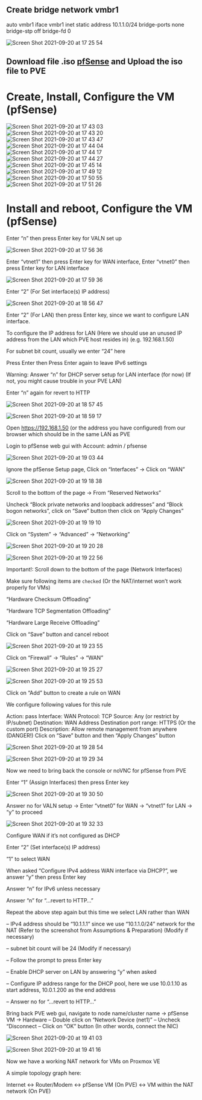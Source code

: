 ## Create bridge network vmbr1

auto vmbr1
iface vmbr1 inet static
        address 10.1.1.0/24
        bridge-ports none
        bridge-stp off
        bridge-fd 0

![Screen Shot 2021-09-20 at 17 25 54](https://user-images.githubusercontent.com/58029441/133987904-15356a41-da2f-4976-ae16-21b1cc245159.png)

## Download file .iso [pfSense](https://www.pfsense.org/download/) and Upload the iso file to PVE

# Create, Install, Configure the VM (pfSense)
![Screen Shot 2021-09-20 at 17 43 03](https://user-images.githubusercontent.com/58029441/133989912-c2d71a62-62bd-4e06-80f5-20d5961ffa9b.png)
![Screen Shot 2021-09-20 at 17 43 20](https://user-images.githubusercontent.com/58029441/133989942-82343f3e-82c1-4e70-a97a-15c8af489bc0.png)
![Screen Shot 2021-09-20 at 17 43 47](https://user-images.githubusercontent.com/58029441/133989991-9a5d475b-d79c-49a2-917e-72fd1e1c097a.png)
![Screen Shot 2021-09-20 at 17 44 04](https://user-images.githubusercontent.com/58029441/133990029-3f085c96-637d-4476-bfdd-a1e660ef1738.png)
![Screen Shot 2021-09-20 at 17 44 17](https://user-images.githubusercontent.com/58029441/133990060-dcdb507d-e8e5-43e2-a358-aff0f23f7b2f.png)
![Screen Shot 2021-09-20 at 17 44 27](https://user-images.githubusercontent.com/58029441/133990074-0d1b17b1-bb01-4469-b63e-9402bf62f4e4.png)
![Screen Shot 2021-09-20 at 17 45 14](https://user-images.githubusercontent.com/58029441/133990171-20fe9ca8-d04c-4641-872a-dbe4605332e6.png)
![Screen Shot 2021-09-20 at 17 49 12](https://user-images.githubusercontent.com/58029441/133990607-59310006-e724-4766-a522-b3d2314f7cec.png)
![Screen Shot 2021-09-20 at 17 50 55](https://user-images.githubusercontent.com/58029441/133990755-3ce0a7c3-1ec4-4730-9d19-1b5ca2e7c628.png)
![Screen Shot 2021-09-20 at 17 51 26](https://user-images.githubusercontent.com/58029441/133990807-a95ae770-c755-486b-b49a-fff2529da586.png)
# Install and reboot, Configure the VM (pfSense)

Enter “n” then press Enter key for VALN set up

![Screen Shot 2021-09-20 at 17 56 36](https://user-images.githubusercontent.com/58029441/133991387-097670e0-5636-4fbb-8a75-36e74ea4cef2.png)

Enter “vtnet1” then press Enter key for WAN interface, Enter “vtnet0” then press Enter key for LAN interface

![Screen Shot 2021-09-20 at 17 59 36](https://user-images.githubusercontent.com/58029441/133991737-cb9fafbc-8767-4431-953a-5ebb81a9066b.png)

Enter “2” (For Set interface(s) IP address)

![Screen Shot 2021-09-20 at 18 56 47](https://user-images.githubusercontent.com/58029441/133998214-5974b123-ff93-4c25-88a6-3b84b6d647af.png)

Enter “2” (For LAN) then press Enter key, since we want to configure LAN interface.

To configure the IP address for LAN (Here we should use an unused IP address from the LAN which PVE host resides in) (e.g. 192.168.1.50)

For subnet bit count, usually we enter “24” here

Press Enter then Press Enter again to leave IPv6 settings

Warning: Answer “n” for DHCP server setup for LAN interface (for now) (If not, you might cause trouble in your PVE LAN)

Enter “n” again for revert to HTTP

![Screen Shot 2021-09-20 at 18 57 45](https://user-images.githubusercontent.com/58029441/133998318-39cb2336-f590-4417-bef8-4161396414c8.png)

![Screen Shot 2021-09-20 at 18 59 17](https://user-images.githubusercontent.com/58029441/133998643-f08befc5-d83b-4352-b29d-52757fee7118.png)

Open https://192.168.1.50 (or the address you have configured) from our browser which should be in the same LAN as PVE

Login to pfSense web gui with Account: admin / pfsense

![Screen Shot 2021-09-20 at 19 03 44](https://user-images.githubusercontent.com/58029441/133999036-2c39d948-1f00-4681-81c6-ff33bda720ee.png)

Ignore the pfSense Setup page, Click on “Interfaces” -> Click on “WAN” 

![Screen Shot 2021-09-20 at 19 18 38](https://user-images.githubusercontent.com/58029441/134001005-c64b0182-abdf-478c-967d-25d17393795e.png)


Scroll to the bottom of the page -> From “Reserved Networks”

Uncheck “Block private networks and loopback addresses” and “Block bogon networks”, click on “Save” button then click on “Apply Changes”

![Screen Shot 2021-09-20 at 19 19 10](https://user-images.githubusercontent.com/58029441/134001065-fdc2a1a2-01df-4b20-b7dc-b33efa0f5a40.png)

Click on “System” -> “Advanced” -> “Networking”

![Screen Shot 2021-09-20 at 19 20 28](https://user-images.githubusercontent.com/58029441/134001206-82c1ecb3-5a6a-4392-99f8-115ed75bf801.png)

![Screen Shot 2021-09-20 at 19 22 56](https://user-images.githubusercontent.com/58029441/134001536-264088f7-9484-49d6-ac23-daf224fb1e1e.png)

Important!: Scroll down to the bottom of the page (Network Interfaces)
 
Make sure following items are `checked` (Or the NAT/internet won’t work properly for VMs)

“Hardware Checksum Offloading”

“Hardware TCP Segmentation Offloading”

“Hardware Large Receive Offloading”

Click on “Save” button and cancel reboot

![Screen Shot 2021-09-20 at 19 23 55](https://user-images.githubusercontent.com/58029441/134001666-333ac8bf-e96f-43c2-ade8-b9146b397764.png)

Click on “Firewall” -> “Rules” -> “WAN”

![Screen Shot 2021-09-20 at 19 25 27](https://user-images.githubusercontent.com/58029441/134001832-ab71722e-f060-49e4-9e69-2b9a93585116.png)

![Screen Shot 2021-09-20 at 19 25 53](https://user-images.githubusercontent.com/58029441/134001878-eab16f0f-a4fc-48b4-8095-2f4f9578b4fc.png)

Click on “Add” button to create a rule on WAN

We configure following values for this rule

Action: pass
Interface: WAN
Protocol: TCP
Source: Any (or restrict by IP/subnet)
Destination: WAN Address
Destination port range: HTTPS (Or the custom port)
Description: Allow remote management from anywhere (DANGER!)
Click on “Save” button and then “Apply Changes” button

![Screen Shot 2021-09-20 at 19 28 54](https://user-images.githubusercontent.com/58029441/134002328-3fa636ac-05db-4d11-a660-3ded03aa24c9.png)

![Screen Shot 2021-09-20 at 19 29 34](https://user-images.githubusercontent.com/58029441/134002410-3dd100e2-9fcc-4ad9-bc1a-f340cdafa86e.png)

Now we need to bring back the console or noVNC for pfSense from PVE

Enter “1” (Assign Interfaces) then press Enter key

![Screen Shot 2021-09-20 at 19 30 50](https://user-images.githubusercontent.com/58029441/134002607-3b28f5de-c744-497b-892f-1b3829edbdec.png)

Answer no for VALN setup -> Enter “vtnet0” for WAN -> “vtnet1” for LAN -> “y” to proceed

![Screen Shot 2021-09-20 at 19 32 33](https://user-images.githubusercontent.com/58029441/134002811-84b36ab5-ccd5-4caf-9cca-07dd3590b203.png)

Configure WAN if it’s not configured as DHCP

Enter “2” (Set interface(s) IP address)

“1” to select WAN

When asked “Configure IPv4 address WAN interface via DHCP?”, we answer “y” then press Enter key

Answer “n” for IPv6 unless necessary

Answer “n” for “…revert to HTTP…”


Repeat the above step again but this time we select LAN rather than WAN

– IPv4 address should be “10.1.1.1” since we use “10.1.1.0/24” network for the NAT (Refer to the screenshot from Assumptions & Preparation) (Modify if necessary)

– subnet bit count will be 24 (Modify if necessary)

– Follow the prompt to press Enter key

– Enable DHCP server on LAN by answering “y” when asked

– Configure IP address range for the DHCP pool, here we use 10.0.1.10 as start address, 10.0.1.200 as the end address

– Answer no for “…revert to HTTP…”


Bring back PVE web gui, navigate to node name/cluster name -> pfSense VM -> Hardware
– Double click on “Network Device (net1)”
– Uncheck “Disconnect
– Click on “OK” button (In other words, connect the NIC)

![Screen Shot 2021-09-20 at 19 41 03](https://user-images.githubusercontent.com/58029441/134003856-7115d3db-cdb8-49b8-90db-c1df3c70e945.png)

![Screen Shot 2021-09-20 at 19 41 16](https://user-images.githubusercontent.com/58029441/134003879-311a18bf-a658-4f98-acdd-104065df4193.png)


Now we have a working NAT network for VMs on Proxmox VE

A simple topology graph here:

Internet <-> Router/Modem <-> pfSense VM (On PVE) <-> VM within the NAT network (On PVE)
